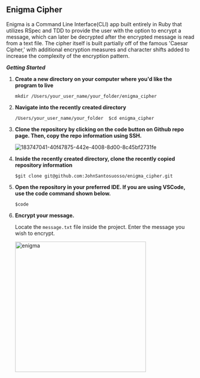 ## Enigma Cipher

Enigma is a Command Line Interface(CLI) app built entirely in Ruby that utilizes RSpec and TDD to provide the user with the option to encrypt a message, which can later be decrypted after the encrypted message is read from a text file. The cipher itself is built partially off of the famous 'Caesar Cipher,' with additional encryption measures and character shifts added to increase the complexity of the encryption pattern.

**_Getting Started_**

 1.  **Create a new directory on your computer where you'd like the program to live** 

     ```mkdir /Users/your_user_name/your_folder/enigma_cipher```
  
 2.  **Navigate into the recently created directory** 

     ```/Users/your_user_name/your_folder  $cd enigma_cipher ```
  
 3.  **Clone the repository by clicking on the code button on Github repo page. Then, copy the repo information using SSH.**

     ![183747041-40f47875-442e-4008-8d00-8c45bf2731fe](https://user-images.githubusercontent.com/95776577/183752233-c9130b38-ce16-4b4c-aeb4-fdf0d0d4a137.png)


  
 4.  **Inside the recently created directory, clone the recently copied repository information** 

      ```$git clone git@github.com:JohnSantosuosso/enigma_cipher.git```

 5. **Open the repository in your preferred IDE.  If you are using VSCode, use the code command shown below.** 

     ```$code```
     
 6. **Encrypt your message.** 
      
      Locate the ```message.txt``` file inside the project.  Enter the message you wish to encrypt.
      
      <img width="350" alt="enigma" src="https://user-images.githubusercontent.com/95776577/183780200-c6789f6e-3963-4315-8455-9c96a7021053.png">
